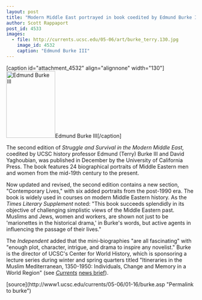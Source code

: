 ```yaml
---
layout: post
title: "Modern Middle East portrayed in book coedited by Edmund Burke III"
author: Scott Rappaport
post_id: 4533
images:
  - file: http://currents.ucsc.edu/05-06/art/burke_terry.130.jpg
    image_id: 4532
    caption: "Edmund Burke III"
---
```


[caption id="attachment_4532" align="alignnone" width="130"]<a href="http://localhost/mysite/wp-content/uploads/2006/01/burke_terry.130.jpg"><img class="size-full wp-image-4532" src="http://localhost/mysite/wp-content/uploads/2006/01/burke_terry.130.jpg" alt="Edmund Burke III" width="130" height="178" /></a>Edmund Burke III[/caption]
<a name="content" id="content"></a>
<p>
  The second edition of <i>Struggle and Survival in the Modern Middle East,</i> coedited by UCSC history professor Edmund (Terry) Burke III and David Yaghoubian, was published in December by the University of California Press. The book features 24 biographical portraits of Middle Eastern men and women from the mid-19th century to the present.
</p>
<p>
  Now updated and revised, the second edition contains a new section, "Contemporary Lives," with six added portraits from the post-1990 era. The book is widely used in courses on modern Middle Eastern history. As the <i>Times Literary Supplement</i> noted: "This book succeeds splendidly in its objective of challenging simplistic views of the Middle Eastern past. Muslims and Jews, women and workers, are shown not just to be 'marionettes in the historical drama,' in Burke's words, but active agents in influencing the passage of their lives."
</p>
<p>
  The <i>Independent</i> added that the mini-biographies "are all fascinating" with "enough plot, character, intrigue, and drama to inspire any novelist." Burke is the director of UCSC's Center for World History, which is sponsoring a lecture series during winter and spring quarters titled "Itineraries in the Muslim Mediterranean, 1350-1950: Individuals, Change and Memory in a World Region" (see <i><a href="brief-series.asp">Currents</a></i> <a href="brief-series.asp">news brief</a>).
</p>
[source](http://www1.ucsc.edu/currents/05-06/01-16/burke.asp "Permalink to burke")

